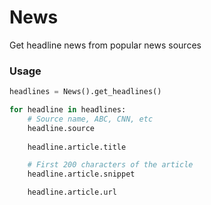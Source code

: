 # News

Get headline news from popular news sources

### Usage

```python
headlines = News().get_headlines()

for headline in headlines:
    # Source name, ABC, CNN, etc
    headline.source
    
    headline.article.title

    # First 200 characters of the article
    headline.article.snippet

    headline.article.url
```    

